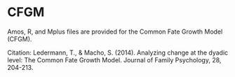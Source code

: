# CFGM
Amos, R, and Mplus files are provided for the Common Fate Growth Model (CFGM).

Citation: Ledermann, T., & Macho, S. (2014). Analyzing change at the dyadic level: The Common Fate Growth Model. Journal of Family Psychology, 28, 204-213. 
